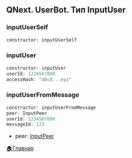 ## QNext. UserBot. Тип InputUser


### inputUserSelf
```js 
constructor: inputUserSelf
```
### inputUser
```js 
constructor: inputUser
userId: 1234567890
accessHash: "abcd...xyz"
```
### inputUserFromMessage
```js 
constructor: inputUserFromMessage
peer: InputPeer
userId: 1234567890
messageId: 123
```
* peer: [InputPeer](/docs-test/userbot/inputpeer)





[🏠Главная](/docs-test/userbot)
  

